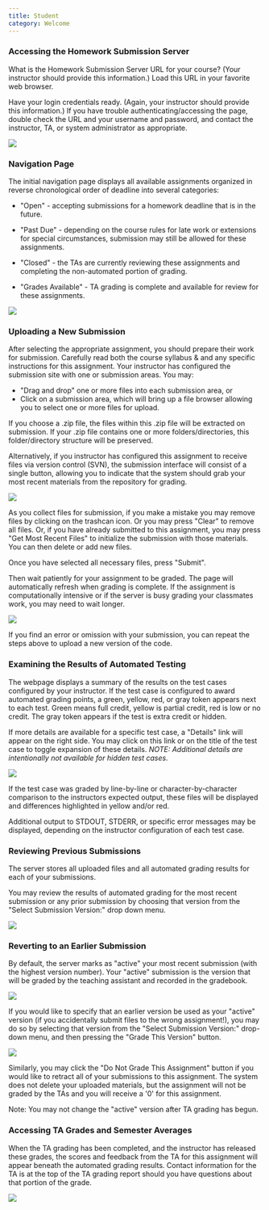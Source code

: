 ```yaml
---
title: Student
category: Welcome
---
```



### Accessing the Homework Submission Server

What is the Homework Submission Server URL for your course?  (Your
instructor should provide this information.)  Load this URL in your
favorite web browser.

Have your login credentials ready.  (Again, your instructor should
provide this information.)  If you have trouble
authenticating/accessing the page, double check the URL and your
username and password, and contact the instructor, TA, or system
administrator as appropriate.

![](/images/Login.png)



### Navigation Page

The initial navigation page displays all available assignments
organized in reverse chronological order of deadline into several
categories:

  * "Open" - accepting submissions for a homework deadline that is in the
     future.  

  * "Past Due" - depending on the course rules for late work or
    extensions for special circumstances, submission may still be
    allowed for these assignments.

  * "Closed" - the TAs are currently reviewing these assignments and
    completing the non-automated portion of grading.

  * "Grades Available" - TA grading is complete and available for
    review for these assignments.

![](/images/Navigation.png)



### Uploading a New Submission

After selecting the appropriate assignment, you should prepare their
work for submission.  Carefully read both the course syllabus & and any
specific instructions for this assignment.  Your instructor has
configured the submission site with one or submission areas.  You may:

* "Drag and drop" one or more files into each submission area, or
* Click on a submission area, which will bring up a file browser
   allowing you to select one or more files for upload.

If you choose a .zip file, the files within this .zip file will be
extracted on submission.  If your .zip file contains one or more
folders/directories, this folder/directory structure will be
preserved.

Alternatively, if you instructor has configured this assignment to
receive files via version control (SVN), the submission interface will
consist of a single button, allowing you to indicate that the system
should grab your most recent materials from the repository for
grading.


![](/images/Submission_Files.png)


As you collect files for submission, if you make a mistake you may
remove files by clicking on the trashcan icon.  Or you may press
"Clear" to remove all files.  Or, if you have already submitted to
this assignment, you may press "Get Most Recent Files" to initialize
the submission with those materials.  You can then delete or add new
files.

Once you have selected all necessary files, press "Submit".

Then wait patiently for your assignment to be graded.  The page will
automatically refresh when grading is complete.  If the assignment is
computationally intensive or if the server is busy grading your
classmates work, you may need to wait longer.


![](/images/Submission_Result_Buggy.png)

If you find an error or omission with your submission, you can
repeat the steps above to upload a new version of the code.



### Examining the Results of Automated Testing

The webpage displays a summary of the results on the test cases
configured by your instructor.  If the test case is configured to
award automated grading points, a green, yellow, red, or gray token
appears next to each test.  Green means full credit, yellow is partial
credit, red is low or no credit.  The gray token appears if the test
is extra credit or hidden.

If more details are available for a specific test case, a "Details"
link will appear on the right side.  You may click on this link or on
the title of the test case to toggle expansion of these details.
_NOTE: Additional details are intentionally not available for hidden
test cases._

![](/images/TestCaseDetails.png)

If the test case was graded by line-by-line or character-by-character
comparison to the instructors expected output, these files will be
displayed and differences highlighted in yellow and/or red.

Additional output to STDOUT, STDERR, or specific error messages may be
displayed, depending on the instructor configuration of each test
case.


### Reviewing Previous Submissions

The server stores all uploaded files and all automated grading results
for each of your submissions.

You may review the results of automated grading for the most recent
submission or any prior submission by choosing that version from the
"Select Submission Version:" drop down menu.


![](/images/student_ui_progression.png)


### Reverting to an Earlier Submission

By default, the server marks as "active" your most recent submission
(with the highest version number).  Your "active" submission is the
version that will be graded by the teaching assistant and recorded in
the gradebook.

![](/images/Rollback.png)

If you would like to specify that an earlier version be used as your
"active" version (if you accidentally submit files to the wrong
assignment!), you may do so by selecting that version from the "Select
Submission Version:" drop-down menu, and then pressing the "Grade This
Version" button.

![](/images/Rollback2.png)

Similarly, you may click the "Do Not Grade This Assignment" button if
you would like to retract all of your submissions to this assignment.
The system does not delete your uploaded materials, but the assignment
will not be graded by the TAs and you will receive a '0' for this
assignment.

Note:  You may not change the "active" version after TA grading has begun.



### Accessing TA Grades and Semester Averages

When the TA grading has been completed, and the instructor has
released these grades, the scores and feedback from the TA for this
assignment will appear beneath the automated grading results.  Contact
information for the TA is at the top of the TA grading report should
you have questions about that portion of the grade.


![](/images/TAgradereport.png)